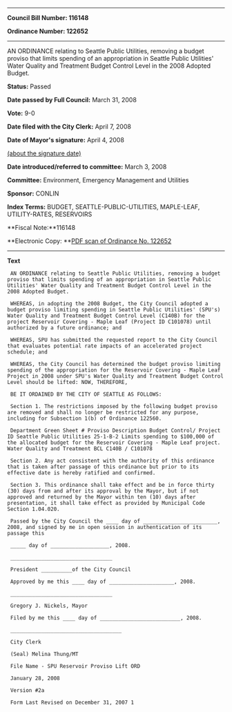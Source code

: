 

********

**Council Bill Number: 116148**
   
**Ordinance Number: 122652**
********

 AN ORDINANCE relating to Seattle Public Utilities, removing a budget proviso that limits spending of an appropriation in Seattle Public Utilities' Water Quality and Treatment Budget Control Level in the 2008 Adopted Budget.

**Status:** Passed
   
**Date passed by Full Council:** March 31, 2008
   
**Vote:** 9-0
   
**Date filed with the City Clerk:** April 7, 2008
   
**Date of Mayor's signature:** April 4, 2008
   
[(about the signature date)](/~public/approvaldate.htm)
   
   
   
**Date introduced/referred to committee:** March 3, 2008
   
**Committee:** Environment, Emergency Management and Utilities
   
**Sponsor:** CONLIN
   
   
**Index Terms:** BUDGET, SEATTLE-PUBLIC-UTILITIES, MAPLE-LEAF, UTILITY-RATES, RESERVOIRS

**Fiscal Note:**116148

**Electronic Copy: **[PDF scan of Ordinance No. 122652](/~archives/Ordinances/Ord_122652.pdf)

********

**Text**
   
```
 AN ORDINANCE relating to Seattle Public Utilities, removing a budget proviso that limits spending of an appropriation in Seattle Public Utilities' Water Quality and Treatment Budget Control Level in the 2008 Adopted Budget.

 WHEREAS, in adopting the 2008 Budget, the City Council adopted a budget proviso limiting spending in Seattle Public Utilities' (SPU's) Water Quality and Treatment Budget Control Level (C140B) for the project Reservoir Covering - Maple Leaf (Project ID C101078) until authorized by a future ordinance; and

 WHEREAS, SPU has submitted the requested report to the City Council that evaluates potential rate impacts of an accelerated project schedule; and

 WHEREAS, the City Council has determined the budget proviso limiting spending of the appropriation for the Reservoir Covering - Maple Leaf Project in 2008 under SPU's Water Quality and Treatment Budget Control Level should be lifted: NOW, THEREFORE,

 BE IT ORDAINED BY THE CITY OF SEATTLE AS FOLLOWS:

 Section 1. The restrictions imposed by the following budget proviso are removed and shall no longer be restricted for any purpose, including for Subsection 1(b) of Ordinance 122560.

 Department Green Sheet # Proviso Description Budget Control/ Project ID Seattle Public Utilities 25-1-B-2 Limits spending to $100,000 of the allocated budget for the Reservoir Covering - Maple Leaf project. Water Quality and Treatment BCL C140B / C101078

 Section 2. Any act consistent with the authority of this ordinance that is taken after passage of this ordinance but prior to its effective date is hereby ratified and confirmed.

 Section 3. This ordinance shall take effect and be in force thirty (30) days from and after its approval by the Mayor, but if not approved and returned by the Mayor within ten (10) days after presentation, it shall take effect as provided by Municipal Code Section 1.04.020.

 Passed by the City Council the ____ day of ________________________, 2008, and signed by me in open session in authentication of its passage this

 _____ day of ___________________, 2008.

 _________________________________

 President __________of the City Council

 Approved by me this ____ day of _____________________, 2008.

 _________________________________

 Gregory J. Nickels, Mayor

 Filed by me this ____ day of __________________________, 2008.

 ____________________________________

 City Clerk

 (Seal) Melina Thung/MT

 File Name - SPU Reservoir Proviso Lift ORD

 January 28, 2008

 Version #2a

 Form Last Revised on December 31, 2007 1

```
